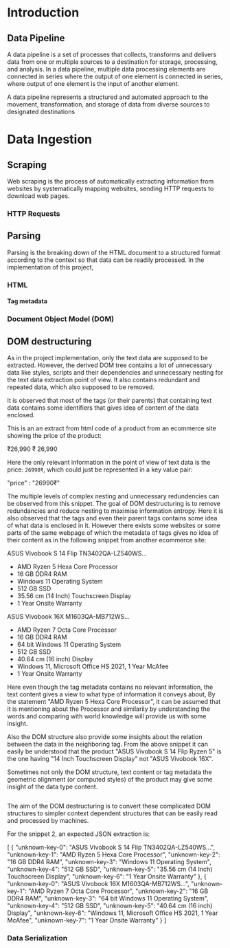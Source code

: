 # Introduction


## Data Pipeline

A data pipeline is a set of processes that collects, transforms and delivers data from one or multiple sources to a destination for storage, processing, and analysis. In a data pipeline, multiple data processing elements are connected in series where the output of one element is connected in series, where output of one element is the input of another element.

A data pipeline represents a structured and automated approach to the movement, transformation, and storage of data from diverse sources to designated destinations

# Data Ingestion



## Scraping

Web scraping is the process of automatically extracting information from websites by systematically mapping websites, sending HTTP requests to download web pages.

### HTTP Requests

## Parsing

Parsing is the breaking down of the HTML document to a structured format according to the context so that data can be readily processed. In the implementation of this project, 

### HTML

#### Tag metadata

### Document Object Model (DOM)

## DOM destructuring

As in the project implementation, only the text data are supposed to be extracted. However, the derived DOM tree contains a lot of unnecessary data like styles, scripts and their dependencies and unnecessary nesting for the text data extraction point of view. It also contains redundant and repeated data, which also supposed to be removed. 

It is observed that most of the tags (or their parents) that containing text data contains some identifiers that gives idea of content of the data enclosed.

This is an an extract from html code of a product from an ecommerce site showing the price of the product:

<span class="a-price" data-a-size="xl" data-a-color="base">
    <span class="a-offscreen">
        ₹26,990
    </span>
    <span aria-hidden="true">
        <span class="a-price-symbol">
            ₹
        </span>
        <span class="a-price-whole">
            26,990
        </span>
    </span>
</span>

Here the only relevant information in the point of view of text data is the price: `26990₹`, which could just be represented in a key value pair:

"price" : "26990₹"

The multiple levels of complex nesting and unnecessary redundencies can be observed from this snippet. The goal of DOM destructuring is to remove redundancies and reduce nesting to maximise information entropy. Here it is also observed that the tags and even their parent tags contains some idea of what data is enclosed in it. However there exists some websites or some parts of the same webpage of which the metadata of tags gives no idea of their content as in the following snippet from another ecommerce site:

<div class="_6jPmlQ">
    <div class="_3pLy-c row">
        <div class="col col-7-12">
            <div class="_4rR01T">
                ASUS Vivobook S 14 Flip TN3402QA-LZ540WS...
            </div>
            <div class="fMghEO">
                <ul class="_1xgFaf">
                    <li class="rgWa7D">AMD Ryzen 5 Hexa Core Processor</li>
                    <li class="rgWa7D">16 GB DDR4 RAM</li>
                    <li class="rgWa7D">Windows 11 Operating System</li>
                    <li class="rgWa7D">512 GB SSD</li>
                    <li class="rgWa7D">35.56 cm (14 Inch) Touchscreen Display</li>
                    <li class="rgWa7D">1 Year Onsite Warranty</li>
                </ul>
            </div>
        </div>
    </div>
    <div class="_3pLy-c row">
        <div class="col col-7-12">
            <div class="_4rR01T">
                ASUS Vivobook 16X M1603QA-MB712WS...
            </div>
            <div class="gUuXy-">
                <ul class="_1xgFaf">
                    <li class="rgWa7D">AMD Ryzen 7 Octa Core Processor</li>
                    <li class="rgWa7D">16 GB DDR4 RAM</li>
                    <li class="rgWa7D">64 bit Windows 11 Operating System</li>
                    <li class="rgWa7D">512 GB SSD</li>
                    <li class="rgWa7D">40.64 cm (16 inch) Display</li>
                    <li class="rgWa7D">Windows 11, Microsoft Office HS 2021, 1 Year McAfee</li>
                    <li class="rgWa7D">1 Year Onsite Warranty</li>
                </ul>
            </div>
        </div>
    </div>
</div>

Here even though the tag metadata contains no relevant information, the text content gives a view to what type of information it conveys about, By the statement "AMD Ryzen 5 Hexa Core Processor", it can be assumed that it is mentioning about the Processor and similarily by understanding the words and comparing with world knowledge will provide us with some insight.

Also the DOM structure also provide some insights about the relation between the data in the neighboring tag. From the above snippet it can easily be understood that the product "ASUS Vivobook S 14 Flip Ryzen 5" is the one having "14 Inch Touchscreen Display" not "ASUS Vivobook 16X".

Sometimes not only the DOM structure, text content or tag metadata the geometric alignment (or computed styles) of the product may give some insight of the data type content.

<image>

The aim of the DOM destructuring is to convert these complicated DOM structures to simpler context dependent structures that can be easily read and processed by machines.

For the snippet 2, an expected JSON extraction is:

[
    {
        "unknown-key-0": "ASUS Vivobook S 14 Flip TN3402QA-LZ540WS...",
        "unknown-key-1": "AMD Ryzen 5 Hexa Core Processor",
        "unknown-key-2": "16 GB DDR4 RAM",
        "unknown-key-3": "Windows 11 Operating System",
        "unknown-key-4": "512 GB SSD",
        "unknown-key-5": "35.56 cm (14 Inch) Touchscreen Display",
        "unknown-key-6": "1 Year Onsite Warranty"
    },
    {
        "unknown-key-0": "ASUS Vivobook 16X M1603QA-MB712WS...",
        "unknown-key-1": "AMD Ryzen 7 Octa Core Processor",
        "unknown-key-2": "16 GB DDR4 RAM",
        "unknown-key-3": "64 bit Windows 11 Operating System",
        "unknown-key-4": "512 GB SSD",
        "unknown-key-5": "40.64 cm (16 inch) Display",
        "unknown-key-6": "Windows 11, Microsoft Office HS 2021, 1 Year McAfee",
        "unknown-key-7": "1 Year Onsite Warranty"
    }
]



### Data Serialization